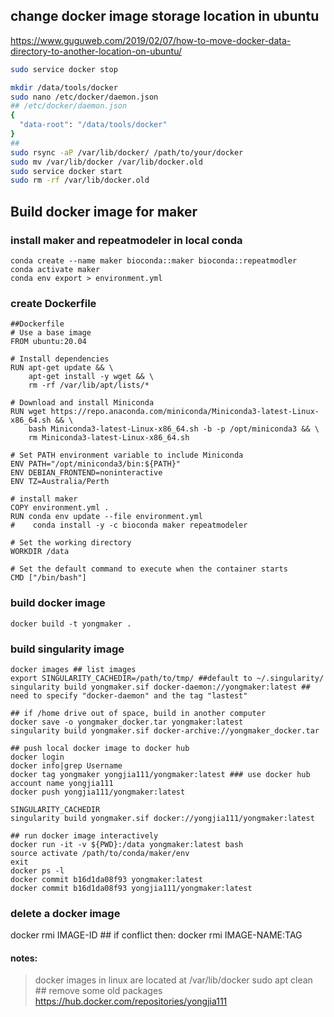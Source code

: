 ## change docker image storage location in ubuntu
https://www.guguweb.com/2019/02/07/how-to-move-docker-data-directory-to-another-location-on-ubuntu/
```bash
sudo service docker stop

mkdir /data/tools/docker
sudo nano /etc/docker/daemon.json
## /etc/docker/daemon.json
{
  "data-root": "/data/tools/docker"
}
##
sudo rsync -aP /var/lib/docker/ /path/to/your/docker
sudo mv /var/lib/docker /var/lib/docker.old
sudo service docker start
sudo rm -rf /var/lib/docker.old
```
## Build docker image for maker

### install maker and repeatmodeler in local conda
```
conda create --name maker bioconda::maker bioconda::repeatmodler
conda activate maker
conda env export > environment.yml
```
### create Dockerfile
```
##Dockerfile
# Use a base image
FROM ubuntu:20.04

# Install dependencies
RUN apt-get update && \
    apt-get install -y wget && \
    rm -rf /var/lib/apt/lists/*

# Download and install Miniconda
RUN wget https://repo.anaconda.com/miniconda/Miniconda3-latest-Linux-x86_64.sh && \
    bash Miniconda3-latest-Linux-x86_64.sh -b -p /opt/miniconda3 && \
    rm Miniconda3-latest-Linux-x86_64.sh

# Set PATH environment variable to include Miniconda
ENV PATH="/opt/miniconda3/bin:${PATH}"
ENV DEBIAN_FRONTEND=noninteractive
ENV TZ=Australia/Perth

# install maker
COPY environment.yml .
RUN conda env update --file environment.yml
#    conda install -y -c bioconda maker repeatmodeler

# Set the working directory
WORKDIR /data

# Set the default command to execute when the container starts
CMD ["/bin/bash"]
```
### build docker image
```
docker build -t yongmaker .
```
### build singularity image
```
docker images ## list images
export SINGULARITY_CACHEDIR=/path/to/tmp/ ##default to ~/.singularity/
singularity build yongmaker.sif docker-daemon://yongmaker:latest ## need to specify "docker-daemon" and the tag "lastest"

## if /home drive out of space, build in another computer
docker save -o yongmaker_docker.tar yongmaker:latest
singularity build yongmaker.sif docker-archive://yongmaker_docker.tar

## push local docker image to docker hub
docker login
docker info|grep Username
docker tag yongmaker yongjia111/yongmaker:latest ### use docker hub account name yongjia111
docker push yongjia111/yongmaker:latest

SINGULARITY_CACHEDIR
singularity build yongmaker.sif docker://yongjia111/yongmaker:latest

## run docker image interactively
docker run -it -v ${PWD}:/data yongmaker:latest bash
source activate /path/to/conda/maker/env
exit
docker ps -l
docker commit b16d1da08f93 yongmaker:latest
docker commit b16d1da08f93 yongjia111/yongmaker:latest

```
### delete a docker image
docker rmi IMAGE-ID ## if conflict then:
docker rmi IMAGE-NAME:TAG

#### notes:
> docker images in linux are located at /var/lib/docker
> sudo apt clean ## remove some old packages
> https://hub.docker.com/repositories/yongjia111
